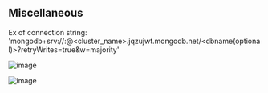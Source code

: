 ## Miscellaneous

Ex of connection string: 'mongodb+srv://<username>:<password>@<cluster_name>.jqzujwt.mongodb.net/<dbname(optional)>?retryWrites=true&w=majority'

![image](https://github.com/ayush-rudani/crud-api/assets/78534043/d7883feb-456e-433f-a1c4-e0bcbfe88e93)


![image](https://github.com/ayush-rudani/crud-api/assets/78534043/8dedf3d9-9249-4816-81d7-f9aeec7bc523)